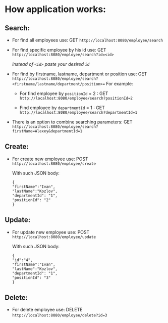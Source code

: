 # __How application works:__

## __Search:__

* For find all employees use: GET ```http://localhost:8080/employee/search```
* For find specific employee by his id use: GET ```http://localhost:8080/employee/search?id=<id>```

    _instead of `<id>` paste your desired `id`_
* For find by firstname, lastname, department or position use: GET ```http://localhost:8080/employee/search?<firstname/lastname/department/position>=```
    For example:
    
    * For find employee by `positionId` = 2 : GET ```http://localhost:8080/employee/search?positionId=2```

    * Find employee by `departmentId` = 1 : GET ```http://localhost:8080/employee/search?departmentId=1```
* There is an option to combine searching parameters: GET ```http://localhost:8080/employee/search?firstName=Alexey&departmentId=1```

## __Create:__

* For create new employee use: POST ``` http://localhost:8080/employee/create```

    With such JSON body:

    ```
    {
    "firstName":"Ivan",
    "lastName":"Kozlov",
    "departmentId": "1",
    "positionId": "2"
    }
  ```

## __Update:__

* For update new employee use: POST ``` http://localhost:8080/employee/update```

  With such JSON body:

    ```
    {
    "id":"4",
    "firstName":"Ivan",
    "lastName":"Kozlov",
    "departmentId": "1",
    "positionId": "3"
    }
  ```

## __Delete:__

* For delete employee use: DELETE ```http://localhost:8080/employee/delete?id=3```